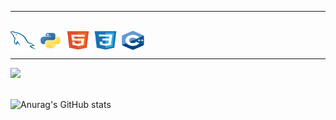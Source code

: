 
---

<div style="display: inline_block"><br>
  <img align="center" alt="Joao-MySQL" height="30" width="40" src="https://raw.githubusercontent.com/devicons/devicon/master/icons/mysql/mysql-original.svg">
  <img align="center" alt="Joao-Python" height="30" width="40" src="https://raw.githubusercontent.com/devicons/devicon/master/icons/python/python-original.svg">
  <img align="center" alt="Joao-HTML" height="30" width="40" src="https://raw.githubusercontent.com/devicons/devicon/master/icons/html5/html5-original.svg">
  <img align="center" alt="Joao-CSS" height="30" width="40" src="https://raw.githubusercontent.com/devicons/devicon/master/icons/css3/css3-original.svg">
  <img align="center" alt="Joao-C" height="30" width="40" src="https://raw.githubusercontent.com/devicons/devicon/master/icons/cplusplus/cplusplus-original.svg">
</div>


---

<div> 
  <a href="https://github.com/vittomlopes" target="_blank"><img src="https://img.shields.io/badge/GitHub-181717?style=for-the-badge&logo=github&logoColor=white" target="_blank"></a>
</div><br>

![Anurag's GitHub stats](https://github-readme-stats.vercel.app/api?username=vittomlopes&show_icons=true&theme=radical)
